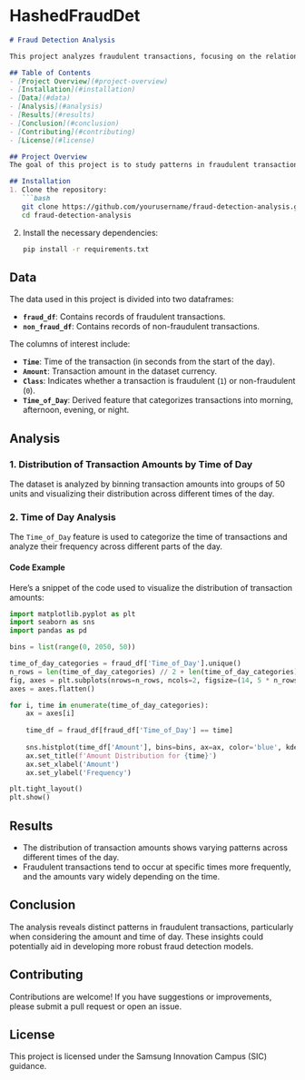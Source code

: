 # HashedFraudDet


```markdown
# Fraud Detection Analysis

This project analyzes fraudulent transactions, focusing on the relationship between transaction amounts and the time of day. The dataset is divided into fraudulent (`fraud_df`) and non-fraudulent (`non_fraud_df`) transactions, with detailed visualizations to explore the data.

## Table of Contents
- [Project Overview](#project-overview)
- [Installation](#installation)
- [Data](#data)
- [Analysis](#analysis)
- [Results](#results)
- [Conclusion](#conclusion)
- [Contributing](#contributing)
- [License](#license)

## Project Overview
The goal of this project is to study patterns in fraudulent transactions by analyzing the distribution of transaction amounts across different times of the day. By examining these patterns, we aim to identify insights that could help in detecting fraud more effectively.

## Installation
1. Clone the repository:
   ```bash
   git clone https://github.com/yourusername/fraud-detection-analysis.git
   cd fraud-detection-analysis
   ```

2. Install the necessary dependencies:
   ```bash
   pip install -r requirements.txt
   ```

## Data
The data used in this project is divided into two dataframes:
- **`fraud_df`**: Contains records of fraudulent transactions.
- **`non_fraud_df`**: Contains records of non-fraudulent transactions.

The columns of interest include:
- **`Time`**: Time of the transaction (in seconds from the start of the day).
- **`Amount`**: Transaction amount in the dataset currency.
- **`Class`**: Indicates whether a transaction is fraudulent (`1`) or non-fraudulent (`0`).
- **`Time_of_Day`**: Derived feature that categorizes transactions into morning, afternoon, evening, or night.

## Analysis
### 1. Distribution of Transaction Amounts by Time of Day
The dataset is analyzed by binning transaction amounts into groups of 50 units and visualizing their distribution across different times of the day.

### 2. Time of Day Analysis
The `Time_of_Day` feature is used to categorize the time of transactions and analyze their frequency across different parts of the day.

#### Code Example
Here’s a snippet of the code used to visualize the distribution of transaction amounts:

```python
import matplotlib.pyplot as plt
import seaborn as sns
import pandas as pd

bins = list(range(0, 2050, 50))

time_of_day_categories = fraud_df['Time_of_Day'].unique()
n_rows = len(time_of_day_categories) // 2 + len(time_of_day_categories) % 2
fig, axes = plt.subplots(nrows=n_rows, ncols=2, figsize=(14, 5 * n_rows), sharex=True, sharey=True)
axes = axes.flatten()

for i, time in enumerate(time_of_day_categories):
    ax = axes[i]
    
    time_df = fraud_df[fraud_df['Time_of_Day'] == time]
    
    sns.histplot(time_df['Amount'], bins=bins, ax=ax, color='blue', kde=False)
    ax.set_title(f'Amount Distribution for {time}')
    ax.set_xlabel('Amount')
    ax.set_ylabel('Frequency')

plt.tight_layout()
plt.show()
```

## Results
- The distribution of transaction amounts shows varying patterns across different times of the day.
- Fraudulent transactions tend to occur at specific times more frequently, and the amounts vary widely depending on the time.

## Conclusion
The analysis reveals distinct patterns in fraudulent transactions, particularly when considering the amount and time of day. These insights could potentially aid in developing more robust fraud detection models.

## Contributing
Contributions are welcome! If you have suggestions or improvements, please submit a pull request or open an issue.

## License
This project is licensed under the Samsung Innovation Campus (SIC) guidance.
```

